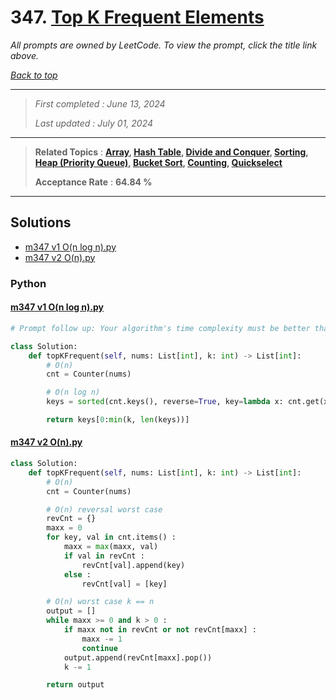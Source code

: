 # 347. [Top K Frequent Elements](<https://leetcode.com/problems/top-k-frequent-elements>)

*All prompts are owned by LeetCode. To view the prompt, click the title link above.*

*[Back to top](<../README.md>)*

------

> *First completed : June 13, 2024*
>
> *Last updated : July 01, 2024*

------

> **Related Topics** : **[Array](<by_topic/Array.md>), [Hash Table](<by_topic/Hash Table.md>), [Divide and Conquer](<by_topic/Divide and Conquer.md>), [Sorting](<by_topic/Sorting.md>), [Heap (Priority Queue)](<by_topic/Heap (Priority Queue).md>), [Bucket Sort](<by_topic/Bucket Sort.md>), [Counting](<by_topic/Counting.md>), [Quickselect](<by_topic/Quickselect.md>)**
>
> **Acceptance Rate** : **64.84 %**

------

## Solutions

- [m347 v1 O(n log n).py](<../my-submissions/m347 v1 O(n log n).py>)
- [m347 v2 O(n).py](<../my-submissions/m347 v2 O(n).py>)
### Python
#### [m347 v1 O(n log n).py](<../my-submissions/m347 v1 O(n log n).py>)
```Python
# Prompt follow up: Your algorithm's time complexity must be better than O(n log n), where n is the array's size.

class Solution:
    def topKFrequent(self, nums: List[int], k: int) -> List[int]:
        # O(n)
        cnt = Counter(nums)

        # O(n log n)
        keys = sorted(cnt.keys(), reverse=True, key=lambda x: cnt.get(x))

        return keys[0:min(k, len(keys))]
```

#### [m347 v2 O(n).py](<../my-submissions/m347 v2 O(n).py>)
```Python
class Solution:
    def topKFrequent(self, nums: List[int], k: int) -> List[int]:
        # O(n)
        cnt = Counter(nums)

        # O(n) reversal worst case
        revCnt = {}
        maxx = 0
        for key, val in cnt.items() :
            maxx = max(maxx, val)
            if val in revCnt :
                revCnt[val].append(key)
            else :
                revCnt[val] = [key]

        # O(n) worst case k == n
        output = []
        while maxx >= 0 and k > 0 :
            if maxx not in revCnt or not revCnt[maxx] :
                maxx -= 1
                continue
            output.append(revCnt[maxx].pop())
            k -= 1

        return output
```


